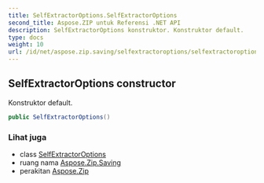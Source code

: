 ```yaml
---
title: SelfExtractorOptions.SelfExtractorOptions
second_title: Aspose.ZIP untuk Referensi .NET API
description: SelfExtractorOptions konstruktor. Konstruktor default.
type: docs
weight: 10
url: /id/net/aspose.zip.saving/selfextractoroptions/selfextractoroptions/
---
```

## SelfExtractorOptions constructor

Konstruktor default.

```csharp
public SelfExtractorOptions()
```

### Lihat juga

* class [SelfExtractorOptions](../)
* ruang nama [Aspose.Zip.Saving](../../selfextractoroptions/)
* perakitan [Aspose.Zip](../../../)


